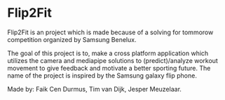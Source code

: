 # Flip2Fit

Flip2Fit is an project which is made because of a solving for tommorow competition organized by Samsung Benelux. 

The goal of this project is to, make a cross platform application which utilizes the camera and mediapipe solutions to (predict)/analyze workout movement to give feedback and motivate a better sporting future. The name of the project is inspired by the Samsung galaxy flip phone. 

Made by: Faik Cen Durmus, Tim van Dijk, Jesper Meuzelaar.
